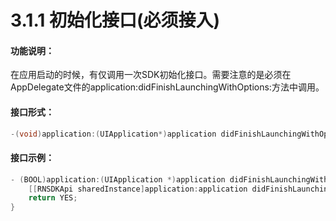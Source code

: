 # 3.1.1 初始化接口\(必须接入\)

#### 功能说明： 

在应用启动的时候，有仅调用一次SDK初始化接口。需要注意的是必须在AppDelegate文件的application:didFinishLaunchingWithOptions:方法中调用。

#### 接口形式：

```objectivec
-(void)application:(UIApplication*)application didFinishLaunchingWithOptions:(NSDictionary *)launchOptions;
```

#### 接口示例：

```objectivec
- (BOOL)application:(UIApplication *)application didFinishLaunchingWithOptions:(NSDictionary *)launchOptions {
    [[RNSDKApi sharedInstance]application:application didFinishLaunchingWithOptions:launchOptions];
    return YES;
}
```

